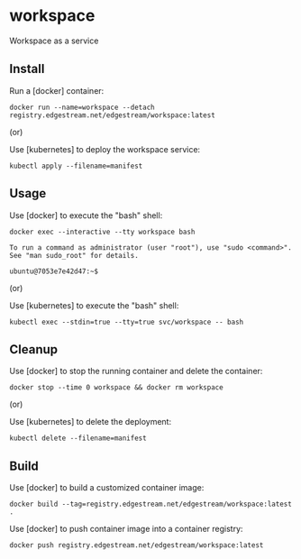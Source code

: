 # workspace
Workspace as a service

## Install

Run a [docker] container:

```
docker run --name=workspace --detach registry.edgestream.net/edgestream/workspace:latest
```

(or)

Use [kubernetes] to deploy the workspace service:

```
kubectl apply --filename=manifest
```

## Usage

Use [docker] to execute the "bash" shell:

```
docker exec --interactive --tty workspace bash
```

```
To run a command as administrator (user "root"), use "sudo <command>".
See "man sudo_root" for details.

ubuntu@7053e7e42d47:~$ 
```

(or)

Use [kubernetes] to execute the "bash" shell:

```
kubectl exec --stdin=true --tty=true svc/workspace -- bash
```

## Cleanup

Use [docker] to stop the running container and delete the container:

```
docker stop --time 0 workspace && docker rm workspace
```

(or)

Use [kubernetes] to delete the deployment:

```
kubectl delete --filename=manifest
```

## Build

Use [docker] to build a customized container image:

```
docker build --tag=registry.edgestream.net/edgestream/workspace:latest .
```

Use [docker] to push container image into a container registry:

```
docker push registry.edgestream.net/edgestream/workspace:latest
```